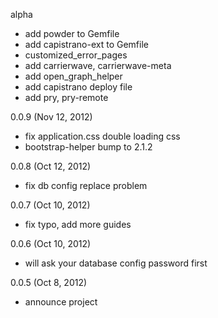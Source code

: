 alpha
  * add powder to Gemfile
  * add capistrano-ext to Gemfile
  * customized_error_pages
  * add carrierwave, carrierwave-meta
  * add open_graph_helper
  * add capistrano deploy file
  * add pry, pry-remote
  
0.0.9 (Nov 12, 2012)
  * fix application.css double loading css
  * bootstrap-helper bump to 2.1.2

0.0.8 (Oct 12, 2012)
  * fix db config replace problem

0.0.7 (Oct 10, 2012)
  * fix typo, add more guides

0.0.6 (Oct 10, 2012)
  * will ask your database config password first
  
0.0.5 (Oct 8, 2012)
  * announce project